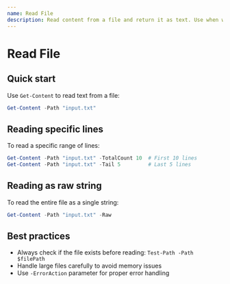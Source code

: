 ```yaml
---
name: Read File
description: Read content from a file and return it as text. Use when working with text files or when the user needs to view file contents.
---
```


# Read File 

## Quick start 

Use `Get-Content` to read text from a file:

```powershell
Get-Content -Path "input.txt"
```

## Reading specific lines

To read a specific range of lines:

```powershell
Get-Content -Path "input.txt" -TotalCount 10  # First 10 lines
Get-Content -Path "input.txt" -Tail 5         # Last 5 lines
```

## Reading as raw string

To read the entire file as a single string:

```powershell
Get-Content -Path "input.txt" -Raw
```

## Best practices

- Always check if the file exists before reading: `Test-Path -Path $filePath`
- Handle large files carefully to avoid memory issues
- Use `-ErrorAction` parameter for proper error handling
